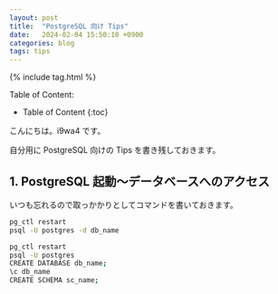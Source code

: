 ```yaml
---
layout: post
title:  "PostgreSQL 向け Tips"
date:   2024-02-04 15:50:10 +0900
categories: blog
tags: tips
---
```


{% include tag.html %}

Table of Content:
- Table of Content
{:toc}

<!-- # h1 -->

こんにちは。i9wa4 です。

自分用に PostgreSQL 向けの Tips を書き残しておきます。

## 1. PostgreSQL 起動～データベースへのアクセス

いつも忘れるので取っかかりとしてコマンドを書いておきます。

```sh
pg_ctl restart
psql -U postgres -d db_name

pg_ctl restart
psql -U postgres
CREATE DATABASE db_name;
\c db_name
CREATE SCHEMA sc_name;
```

